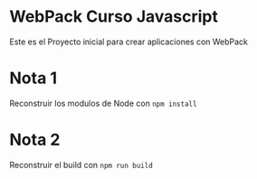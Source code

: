 # WebPack Curso Javascript

Este es el Proyecto inicial para crear aplicaciones con WebPack

# Nota 1
Reconstruir los modulos de Node con  `npm install`

# Nota 2
Reconstruir el build con   `npm run build`